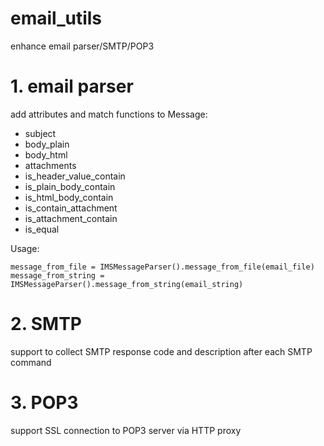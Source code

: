 # email_utils
enhance email parser/SMTP/POP3

# 1. email parser
add attributes and match functions to Message:
 - subject
 - body_plain
 - body_html
 - attachments
 - is_header_value_contain
 - is_plain_body_contain
 - is_html_body_contain
 - is_contain_attachment
 - is_attachment_contain
 - is_equal

Usage:
```
message_from_file = IMSMessageParser().message_from_file(email_file)
message_from_string = IMSMessageParser().message_from_string(email_string)
```

# 2. SMTP
support to collect SMTP response code and description after each SMTP command

# 3. POP3
support SSL connection to POP3 server via HTTP proxy
